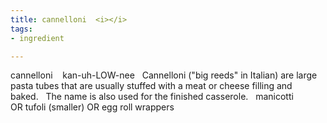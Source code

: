 ```yaml
---
title: cannelloni  <i></i>
tags:
- ingredient

---
```

cannelloni    kan-uh-LOW-nee   Cannelloni ("big reeds" in Italian) are large pasta tubes that are usually stuffed with a meat or cheese filling and baked.   The name is also used for the finished casserole.    manicotti OR tufoli (smaller) OR egg roll wrappers
